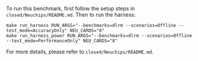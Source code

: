 To run this benchmark, first follow the setup steps in `closed/Neuchips/README.md`. Then to run the harness:

```
make run_harness RUN_ARGS="--benchmarks=dlrm --scenarios=Offline --test_mode=AccuracyOnly" NEU_CARDS="8"
make run_harness_power RUN_ARGS="--benchmarks=dlrm --scenarios=Offline --test_mode=PerformanceOnly" NEU_CARDS="8"
```

For more details, please refer to `closed/Neuchips/README.md`.
